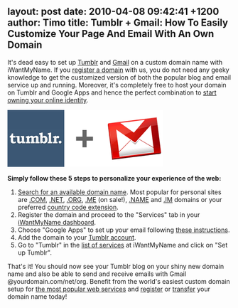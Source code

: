 layout: post
date: 2010-04-08 09:42:41 +1200
author: Timo
title: Tumblr + Gmail: How To Easily Customize Your Page And Email With An Own Domain
----

It's dead easy to set up [Tumblr](http://tumblr.com) and [Gmail](http://google.com/a) on a custom domain name with iWantMyName. If you [register a domain](https://iwantmyname.com) with us, you do not need any geeky knowledge to get the customized version of both the popular blog and email service up and running. Moreover, it's completely free to host your domain on Tumblr and Google Apps and hence the perfect combination to [start owning your online identity](https://iwantmyname.com/blog/2010/02/your-usernames-do-not-belong-to-you.html).

![tumblr-and-gmail.png](/media/2010-04-08-tumblr-and-gmail.png)

**Simply follow these 5 steps to personalize your experience of the web:**

1.  [Search for an available domain name](https://iwantmyname.com). Most popular for personal sites are [.COM](https://iwantmyname.com/domains/com-domain-name-registration-for-commercial), [.NET](https://iwantmyname.com/domains/net-domain-name-registration-for-network), [.ORG](https://iwantmyname.com/domains/org-domain-name-registration-for-organisation), [.ME](https://iwantmyname.com/domains/me-montenegrean-domain-name-registration-for-montenegro) (on sale!), [.NAME](https://iwantmyname.com/domains/name-domain-name-registration-for-names) and [.IM](https://iwantmyname.com/domains/im-domain-name-registration-for-isle-of-man) domains or your preferred [country code extension](https://iwantmyname.com/domains/domain-name-registration-list-of-extensions).
2.  Register the domain and proceed to the "Services" tab in your [iWantMyName dashboard](https://iwantmyname.com/dashboard).
3.  Choose "Google Apps" to set up your email following [these instructions](https://iwantmyname.com/features/applications/google-apps-for-your-domain/how-to-setup-google-apps-gmail).
4.  Add the domain to your [Tumblr account](http://www.tumblr.com/customize).
5.  Go to "Tumblr" in the [list of services](https://iwantmyname.com/dashboard/features) at iWantMyName and click on "Set up Tumblr".

That's it! You should now see your Tumblr blog on your shiny new domain name and also be able to send and receive emails with Gmail @yourdomain.com/net/org. Benefit from the world's easiest custom domain setup for [the most popular web services](https://iwantmyname.com/services) and [register](https://iwantmyname.com) or [transfer](https://iwantmyname.com/domains/domain-transfer) your domain name today!
